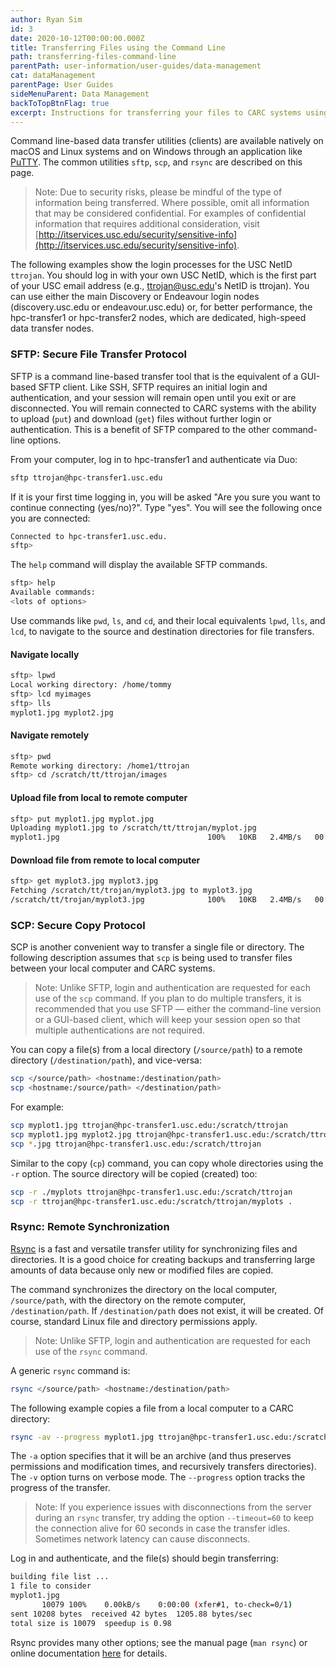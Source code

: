 ```yaml
---
author: Ryan Sim
id: 3
date: 2020-10-12T00:00:00.000Z
title: Transferring Files using the Command Line
path: transferring-files-command-line
parentPath: user-information/user-guides/data-management
cat: dataManagement
parentPage: User Guides
sideMenuParent: Data Management
backToTopBtnFlag: true
excerpt: Instructions for transferring your files to CARC systems using command-line tools. 
---
```


Command line-based data transfer utilities (clients) are available natively on macOS and Linux systems and on Windows through an application like [PuTTY](https://www.putty.org/). The common utilities `sftp`, `scp`, and `rsync` are described on this page.

> Note: Due to security risks, please be mindful of the type of information being transferred. Where possible, omit all information that may be considered confidential. For examples of confidential information that requires additional consideration, visit [http://itservices.usc.edu/security/sensitive-info](http://itservices.usc.edu/security/sensitive-info).

The following examples show the login processes for the USC NetID `ttrojan`. You should log in with your own USC NetID, which is the first part of your USC email address (e.g., ttrojan@usc.edu's NetID is ttrojan). You can use either the main Discovery or Endeavour login nodes (discovery.usc.edu or endeavour.usc.edu) or, for better performance, the hpc-transfer1 or hpc-transfer2 nodes, which are dedicated, high-speed data transfer nodes.

### SFTP: Secure File Transfer Protocol

SFTP is a command line-based transfer tool that is the equivalent of a GUI-based SFTP client. Like SSH, SFTP requires an initial login and authentication, and your session will remain open until you exit or are disconnected. You will remain connected to CARC systems with the ability to upload (`put`) and download (`get`) files without further login or authentication. This is a benefit of SFTP compared to the other command-line options.

From your computer, log in to hpc-transfer1 and authenticate via Duo:

```sh
sftp ttrojan@hpc-transfer1.usc.edu
```

If it is your first time logging in, you will be asked "Are you sure you want to continue connecting (yes/no)?". Type "yes". You will see the following once you are connected:

```sh
Connected to hpc-transfer1.usc.edu.
sftp>
```



The `help` command will display the available SFTP commands.

```sh
sftp> help
Available commands:
<lots of options>
```

Use commands like `pwd`, `ls`, and `cd`, and their local equivalents `lpwd`, `lls`, and `lcd`, to navigate to the source and destination directories for file transfers.

#### Navigate locally

```sh
sftp> lpwd
Local working directory: /home/tommy
sftp> lcd myimages
sftp> lls
myplot1.jpg myplot2.jpg
```

#### Navigate remotely

```sh
sftp> pwd
Remote working directory: /home1/ttrojan
sftp> cd /scratch/tt/ttrojan/images
```

#### Upload file from local to remote computer

```sh
sftp> put myplot1.jpg myplot.jpg
Uploading myplot1.jpg to /scratch/tt/ttrojan/myplot.jpg
myplot1.jpg                                 100%   10KB   2.4MB/s   00:00    
```

#### Download file from remote to local computer

```sh
sftp> get myplot3.jpg myplot3.jpg
Fetching /scratch/tt/trojan/myplot3.jpg to myplot3.jpg
/scratch/tt/trojan/myplot3.jpg              100%   10KB   2.4MB/s   00:00    
```

### SCP: Secure Copy Protocol

SCP is another convenient way to transfer a single file or directory. The following description assumes that `scp` is being used to transfer files between your local computer and CARC systems.

> Note: Unlike SFTP, login and authentication are requested for each use of the `scp` command. If you plan to do multiple transfers, it is recommended that you use SFTP — either the command-line version or a GUI-based client, which will keep your session open so that multiple authentications are not required.

You can copy a file(s) from a local directory (`/source/path`) to a remote directory (`/destination/path`), and vice-versa:

```sh
scp </source/path> <hostname:/destination/path>
scp <hostname:/source/path> </destination/path>
```

For example:

```sh
scp myplot1.jpg ttrojan@hpc-transfer1.usc.edu:/scratch/ttrojan
scp myplot1.jpg myplot2.jpg ttrojan@hpc-transfer1.usc.edu:/scratch/ttrojan
scp *.jpg ttrojan@hpc-transfer1.usc.edu:/scratch/ttrojan
```

Similar to the copy (`cp`) command, you can copy whole directories using the `-r` option. The source directory will be copied (created) too:

```sh
scp -r ./myplots ttrojan@hpc-transfer1.usc.edu:/scratch/ttrojan
scp -r ttrojan@hpc-transfer1.usc.edu:/scratch/ttrojan/myplots .
```

### Rsync: Remote Synchronization

[Rsync](https://rsync.samba.org/) is a fast and versatile transfer utility for synchronizing files and directories. It is a good choice for creating backups and transferring large amounts of data because only new or modified files are copied.

The command synchronizes the directory on the local computer, `/source/path`, with the directory on the remote computer, `/destination/path`. If `/destination/path` does not exist, it will be created. Of course, standard Linux file and directory permissions apply.

> Note: Unlike SFTP, login and authentication are requested for each use of the `rsync` command.

A generic `rsync` command is:

```sh
rsync </source/path> <hostname:/destination/path>
```

The following example copies a file from a local computer to a CARC directory:

```sh
rsync -av --progress myplot1.jpg ttrojan@hpc-transfer1.usc.edu:/scratch/ttrojan/
```

The `-a` option specifies that it will be an archive (and thus preserves permissions and modification times, and recursively transfers directories). The `-v` option turns on verbose mode. The `--progress` option tracks the progress of the transfer.

> Note: If you experience issues with disconnections from the server during an `rsync` transfer, try adding the option `--timeout=60` to keep the connection alive for 60 seconds in case the transfer idles. Sometimes network latency can cause disconnects.

Log in and authenticate, and the file(s) should begin transferring:

```sh
building file list ...
1 file to consider
myplot1.jpg
       10079 100%    0.00kB/s    0:00:00 (xfer#1, to-check=0/1)
sent 10208 bytes  received 42 bytes  1205.88 bytes/sec
total size is 10079  speedup is 0.98
```

Rsync provides many other options; see the manual page (`man rsync`) or online documentation [here](https://download.samba.org/pub/rsync/rsync.1) for details.
